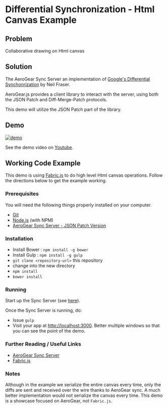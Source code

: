Differential Synchronization - Html Canvas Example
==================================================

## Problem

Collaborative drawing on Html canvas

## Solution

The AeroGear Sync Server an implementation of [Google's Differential Synchonrization](http://research.google.com/pubs/pub35605.html) by Neil Fraser.

AeroGear.js provides a client library to interact with the server, using both the JSON Patch and Diff-Merge-Patch protocols.

This demo will utilize the JSON Patch part of the library.


## Demo

<!--- See http://stackoverflow.com/questions/4279611/how-to-embed-a-video-into-github-readme-md --->
[![demo](http://img.youtube.com/vi/u69Z1NmTgnQ/0.jpg)](https://youtu.be/u69Z1NmTgnQ)

See the demo video on [Youtube](https://youtu.be/u69Z1NmTgnQ).

## Working Code Example

This demo is using [Fabric.js](http://fabricjs.com/) to do high level Html canvas operations. Follow the directions below to get the example working.

### Prerequisites

You will need the following things properly installed on your computer.

* [Git](http://git-scm.com/)
* [Node.js](http://nodejs.org/) (with NPM)
* [AeroGear Sync Server - JSON Patch Version](https://github.com/aerogear/aerogear-sync-server#starting-the-json-patch-server)

### Installation

* Install Bower : `npm install -g bower`
* Install Gulp : `npm install -g gulp`
* `git clone <repository-url>` this repository
* change into the new directory
* `npm install`
* `bower install`

### Running

Start up the Sync Server (see [here](https://github.com/aerogear/aerogear-sync-server#starting-the-json-patch-server)).

Once the Sync Server is running, do:

* Issue `gulp`
* Visit your app at [http://localhost:3000](http://localhost:3000). Better multiple windows so that you can see the point of the demo.


### Further Reading / Useful Links

* [AeroGear Sync Server](https://github.com/aerogear/aerogear-sync-server)
* [Fabric.js](http://fabricjs.com/)


### Notes

Although in the example we serialize the entire canvas every time, only the diffs are sent and received over the wire thanks to AeroGear sync.
A much better implementation would not serialize the canvas every time. This demo is a showcase focused on AeroGear, not `Fabric.js`.